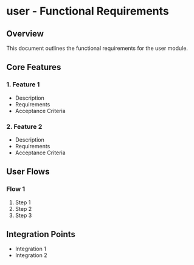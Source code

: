 # user - Functional Requirements

## Overview

This document outlines the functional requirements for the user module.

## Core Features

### 1. Feature 1

- Description
- Requirements
- Acceptance Criteria

### 2. Feature 2

- Description
- Requirements
- Acceptance Criteria

## User Flows

### Flow 1

1. Step 1
2. Step 2
3. Step 3

## Integration Points

- Integration 1
- Integration 2
